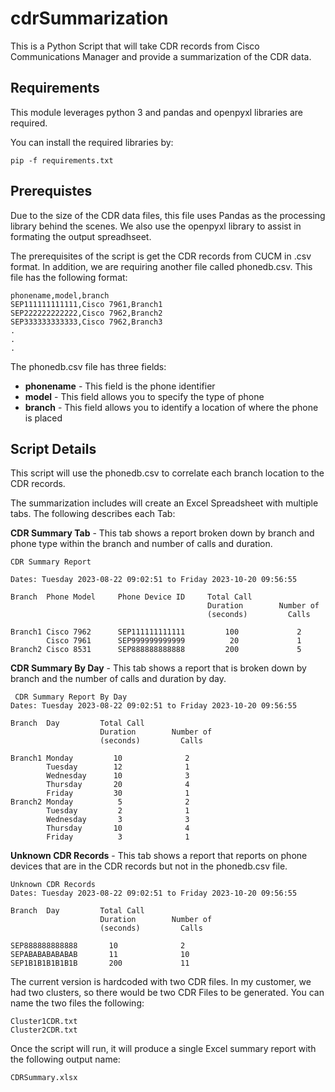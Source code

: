 # cdrSummarization
This is a Python Script that will take CDR records from Cisco Communications Manager and provide a summarization of the CDR data. 

## Requirements
This module leverages python 3 and pandas and openpyxl libraries are required.

You can install the required libraries by:

```
pip -f requirements.txt
```

## Prerequistes
Due to the size of the CDR data files, this file uses Pandas as the processing library behind the scenes.   We also use the openpyxl library to assist in formating the output spreadhseet.

The prerequisites of the script is get the CDR records from CUCM in .csv format.   In addition, we are requiring another file called phonedb.csv. This file has the following format:

```commandline
phonename,model,branch
SEP111111111111,Cisco 7961,Branch1
SEP222222222222,Cisco 7962,Branch2
SEP333333333333,Cisco 7962,Branch3
.
.
.
```
The phonedb.csv file has three fields:
* **phonename** - This field is the phone identifier
* **model** - This field allows you to specify the type of phone 
* **branch** - This field allows you to identify a location of where the phone is placed


## Script Details
This script will use the phonedb.csv to correlate each branch location to the CDR records.

The summarization includes will create an Excel Spreadsheet with multiple tabs.   The following describes each Tab:

**CDR Summary Tab** - This tab shows a report broken down by branch and phone type within the branch and number of calls and duration.
```commandline
CDR Summary Report

Dates: Tuesday 2023-08-22 09:02:51 to Friday 2023-10-20 09:56:55

Branch  Phone Model     Phone Device ID     Total Call
                                            Duration        Number of
                                            (seconds)         Calls
                                            
Branch1 Cisco 7962      SEP111111111111         100             2
        Cisco 7961      SEP999999999999          20             1
Branch2 Cisco 8531      SEP888888888888         200             5        
```

**CDR Summary By Day** - This tab shows a report that is broken down by branch and the number of calls and duration by day.
```
 CDR Summary Report By Day
Dates: Tuesday 2023-08-22 09:02:51 to Friday 2023-10-20 09:56:55

Branch  Day         Total Call
                    Duration        Number of
                    (seconds)         Calls
                                            
Branch1 Monday         10              2
        Tuesday        12              1
        Wednesday      10              3
        Thursday       20              4
        Friday         30              1
Branch2 Monday          5              2
        Tuesday         2              1
        Wednesday       3              3
        Thursday       10              4
        Friday          3              1      
```

**Unknown CDR Records** - This tab shows a report that reports on phone devices that are in the CDR records but not in the phonedb.csv file.
```
Unknown CDR Records
Dates: Tuesday 2023-08-22 09:02:51 to Friday 2023-10-20 09:56:55

Branch  Day         Total Call
                    Duration        Number of
                    (seconds)         Calls
                                            
SEP888888888888       10              2
SEPABABABABABAB       11              10
SEP1B1B1B1B1B1B       200             11   
```


The current version is hardcoded with two CDR files. In my customer, we had two clusters, so there would be two CDR Files to be generated.  You can name the two files the following:

```commandline
Cluster1CDR.txt
Cluster2CDR.txt
```

Once the script will run, it will produce a single Excel summary report with the following output name:

```commandline
CDRSummary.xlsx
```